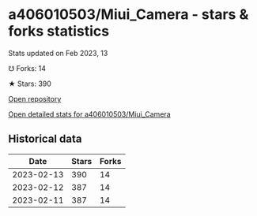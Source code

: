 # a406010503/Miui_Camera - stars & forks statistics

Stats updated on Feb 2023, 13

☋ Forks: 14

★ Stars: 390

[Open repository](https://github.com/a406010503/Miui_Camera)

[Open detailed stats for a406010503/Miui_Camera](https://reviewgithub.com/rep/a406010503/Miui_Camera)

## Historical data
| Date | Stars | Forks |
|------|-------|-------|
| 2023-02-13 | 390 | 14 | 
| 2023-02-12 | 387 | 14 | 
| 2023-02-11 | 387 | 14 | 

